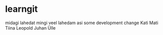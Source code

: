 # learngit
midagi lahedat
mingi veel lahedam asi
some development change
Kati
Mati
Tiina
Leopold
Juhan
Ülle
